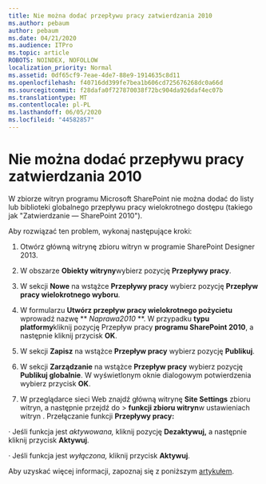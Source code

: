 ```yaml
---
title: Nie można dodać przepływu pracy zatwierdzania 2010
ms.author: pebaum
author: pebaum
ms.date: 04/21/2020
ms.audience: ITPro
ms.topic: article
ROBOTS: NOINDEX, NOFOLLOW
localization_priority: Normal
ms.assetid: 0df65cf9-7eae-4de7-88e9-1914635c8d11
ms.openlocfilehash: f40716dd399fe7bea1b606cd725676268dc0a66d
ms.sourcegitcommit: f28dafa0f727870038f72bc904da926daf4ec07b
ms.translationtype: MT
ms.contentlocale: pl-PL
ms.lasthandoff: 06/05/2020
ms.locfileid: "44582857"
---
```

# <a name="unable-to-add-2010-approval-workflow"></a>Nie można dodać przepływu pracy zatwierdzania 2010

W zbiorze witryn programu Microsoft SharePoint nie można dodać do listy lub biblioteki globalnego przepływu pracy wielokrotnego dostępu (takiego jak "Zatwierdzanie — SharePoint 2010").
  
Aby rozwiązać ten problem, wykonaj następujące kroki: 
  
1. Otwórz główną witrynę zbioru witryn w programie SharePoint Designer 2013.
  
2. W obszarze **Obiekty witryny**wybierz pozycję **Przepływy pracy**. 
  
3. W sekcji **Nowe** na wstążce **Przepływy pracy** wybierz pozycję **Przepływ pracy wielokrotnego wyboru**. 
  
4. W formularzu **Utwórz przepływ pracy wielokrotnego pożycietu** wprowadź nazwę ** *Naprawa2010* **. W przypadku **typu platformy**kliknij pozycję Przepływ pracy **programu SharePoint 2010**, a następnie kliknij przycisk **OK**. 
  
1. W sekcji **Zapisz** na wstążce **Przepływ pracy** wybierz pozycję **Publikuj**. 
  
2. W sekcji **Zarządzanie** na wstążce **Przepływ pracy** wybierz pozycję **Publikuj globalnie**. W wyświetlonym oknie dialogowym potwierdzenia wybierz przycisk **OK**. 
  
3. W przeglądarce sieci Web znajdź główną witrynę **Site Settings** zbioru witryn, a następnie przejdź do \> **funkcji zbioru witryn**w ustawieniach witryn . Przełączanie funkcji **Przepływy pracy:** 
  
· Jeśli funkcja jest *aktywowana,* kliknij pozycję **Dezaktywuj,** a następnie kliknij przycisk **Aktywuj**. 
  
· Jeśli funkcja jest *wyłączona,* kliknij przycisk **Aktywuj**. 
  
Aby uzyskać więcej informacji, zapoznaj się z poniższym [artykułem](https://go.microsoft.com/fwlink/?linkid=2047770&amp;clcid=0x409).
  

